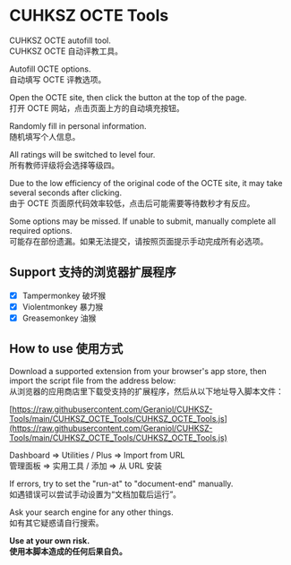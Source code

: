 # CUHKSZ OCTE Tools  
CUHKSZ OCTE autofill tool.  
CUHKSZ OCTE 自动评教工具。  
  
Autofill OCTE options.  
自动填写 OCTE 评教选项。  
  
Open the OCTE site, then click the button at the top of the page.  
打开 OCTE 网站，点击页面上方的自动填充按钮。  
  
Randomly fill in personal information.  
随机填写个人信息。  
  
All ratings will be switched to level four.  
所有教师评级将会选择等级四。  
  
Due to the low efficiency of the original code of the OCTE site, it may take several seconds after clicking.  
由于 OCTE 页面原代码效率较低，点击后可能需要等待数秒才有反应。  
  
Some options may be missed. If unable to submit, manually complete all required options.  
可能存在部份遗漏。如果无法提交，请按照页面提示手动完成所有必选项。  
  
## Support 支持的浏览器扩展程序  
- [x] Tampermonkey 破坏猴  
- [x] Violentmonkey 暴力猴  
- [x] Greasemonkey 油猴  
  
## How to use 使用方式  
Download a supported extension from your browser's app store, then import the script file from the address below:  
从浏览器的应用商店里下载受支持的扩展程序，然后从以下地址导入脚本文件：  
  
[https://raw.githubusercontent.com/Geraniol/CUHKSZ-Tools/main/CUHKSZ_OCTE_Tools/CUHKSZ_OCTE_Tools.js](https://raw.githubusercontent.com/Geraniol/CUHKSZ-Tools/main/CUHKSZ_OCTE_Tools/CUHKSZ_OCTE_Tools.js)  
  
Dashboard => Utilities / Plus => Import from URL  
管理面板 => 实用工具 / 添加 => 从 URL 安装  
  
If errors, try to set the "run-at" to "document-end" manually.  
如遇错误可以尝试手动设置为“文档加载后运行”。  
  
Ask your search engine for any other things.  
如有其它疑惑请自行搜索。  
  
**Use at your own risk.**  
**使用本脚本造成的任何后果自负。**  
